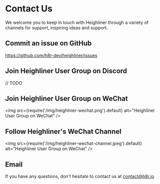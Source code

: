 # Contact Us

We welcome you to keep in touch with Heighliner through a variety of channels for support, inspiring ideas and support.

## Commit an issue on GitHub

https://github.com/h8r-dev/heighliner/issues

## Join Heighliner User Group on Discord

// TODO

## Join Heighliner User Group on WeChat

<img
  src={require('/img/heighliner-wechat.png').default}
  alt="Heighliner User Group on WeChat"
/>

## Follow Heighliner's WeChat Channel

<img
  src={require('/img/heighliner-wechat-channel.jpeg').default}
  alt="Heighliner User Group on WeChat"
/>

## Email

If you have any questions, don't hesitate to contact us at contact@h8r.io
